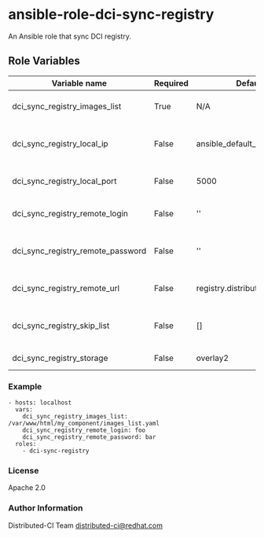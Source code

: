 # ansible-role-dci-sync-registry

An Ansible role that sync DCI registry.


## Role Variables

| Variable name | Required | Default | Type | Description |
|---------------|----------|---------|------|-------------|
| dci_sync_registry_images_list | True | N/A | String | Absolute path to the images list file (YAML) |
| dci_sync_registry_local_ip | False | ansible_default_ipv4.address | IP | IP address for binding the container registry |
| dci_sync_registry_local_port | False | 5000 | Int | Port for binding the container registry |
| dci_sync_registry_remote_login | False | '' | String | Login to the remote registry when required |
| dci_sync_registry_remote_password | False | '' | String | Password to the remote registry when required |
| dci_sync_registry_remote_url | False | registry.distributed-ci.io | String | Remove container registry url |
| dci_sync_registry_skip_list | False | [] | List | Container images list to exclude of the synchronization |
| dci_sync_registry_storage | False | overlay2 | String | Docker storage drivers to use |


### Example

```
- hosts: localhost
  vars:
    dci_sync_registry_images_list: /var/www/html/my_component/images_list.yaml
    dci_sync_registry_remote_login: foo
    dci_sync_registry_remote_password: bar
  roles:
    - dci-sync-registry
```

### License

Apache 2.0


### Author Information

Distributed-CI Team  <distributed-ci@redhat.com>

